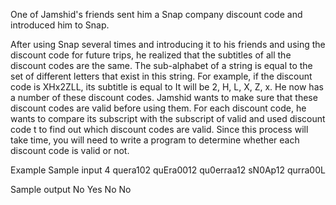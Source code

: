 One of Jamshid's friends sent him a Snap company discount code and introduced him to Snap.

After using Snap several times and introducing it to his friends and using the discount code for future trips, he realized that the subtitles of all the discount codes are the same. The sub-alphabet of a string is equal to the set of different letters that exist in this string. For example, if the discount code is XHx2ZLL, its subtitle is equal to
It will be 2, H, L, X, Z, x.
He now has a number of these discount codes.
  Jamshid wants to make sure that these discount codes are valid before using them. For each discount code, he wants to compare its subscript with the subscript of valid and used discount code t to find out which discount codes are valid. Since this process will take time, you will need to write a program to determine whether each discount code is valid or not.

Example
Sample input
4 quera102
quEra0012
qu0erraa12
sN0Ap12
qurra00L

Sample output
No
Yes
No
No
